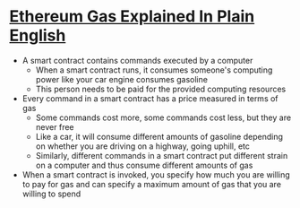 # [Ethereum Gas Explained In Plain English](https://medium.com/coinmonks/ethereum-gas-explained-in-plain-english-d9e60a699c54)

* A smart contract contains commands executed by a computer
  * When a smart contract runs, it consumes someone's computing power like your car engine consumes gasoline
  * This person needs to be paid for the provided computing resources
* Every command in a smart contract has a price measured in terms of gas
  * Some commands cost more, some commands cost less, but they are never free
  * Like a car, it will consume different amounts of gasoline depending on whether you are driving on a highway, going uphill, etc
  * Similarly, different commands in a smart contract put different strain on a computer and thus consume different amounts of gas
* When a smart contract is invoked, you specify how much you are willing to pay for gas and can specify a maximum amount of gas that you are willing to spend
